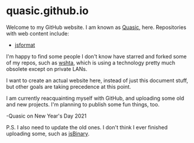# quasic.github.io
Welcome to my GitHub website.
I am known as [Quasic](//github.com/Quasic), here.
Repositories with web content include:
* [jsformat](//quasic.github.io/jsformat)

I'm happy to find some people I don't know have starred
and forked some of my repos, such as [wshta](//github.com/Quasic/wshta),
which is using a technology pretty much obsolete except on private LANs.

I want to create an actual website here, instead of just this document stuff,
but other goals are taking precedence at this point.

I am currently reacquainting myself with GitHub, and uploading some old and new projects.
I'm planning to publish some fun things, too.

-Quasic on New Year's Day 2021

P.S. I also need to update the old ones.
I don't think I ever finished uploading some, such as [jsBinary](//GitHub.com/Quasic/jsBinary).
